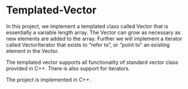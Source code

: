 # Templated-Vector

In this project, we implement a templated class called Vector that is essentially a variable length array. The Vector can grow as necessary as new elements are added to the array. Further we will implement a iterator called VectorIterator that exists to “refer to”, or “point to” an existing element in the Vector. 

The templated vector supports all functionality of standard vector class provided in C++. There is also support for iterators. 

The project is implemented in C++.

